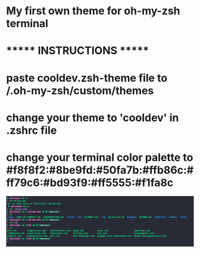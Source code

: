 # My first own theme for oh-my-zsh terminal

# ***** INSTRUCTIONS *****
# paste cooldev.zsh-theme file to /.oh-my-zsh/custom/themes
# change your theme to 'cooldev' in .zshrc file
# change your terminal color palette to #f8f8f2:#8be9fd:#50fa7b:#ffb86c:#ff79c6:#bd93f9:#ff5555:#f1fa8c

<img src="/image/terminal.png">